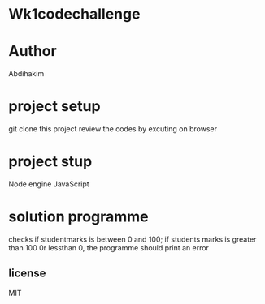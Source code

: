 # Wk1codechallenge
# Author
Abdihakim 
# project setup 
 git clone this project
 review the codes by excuting on browser
 # project stup
 Node engine
 JavaScript

# solution programme

checks if studentmarks is between 0 and 100;
if students marks is greater than 100 0r lessthan 0,
the programme should print an error 

## license
MIT